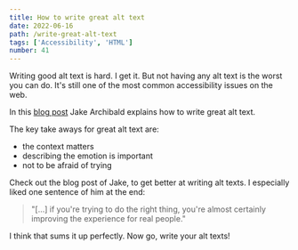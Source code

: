 ```yaml
---
title: How to write great alt text
date: 2022-06-16
path: /write-great-alt-text
tags: ['Accessibility', 'HTML']
number: 41
---
```


Writing good alt text is hard. I get it. But not having any alt text is the
worst you can do. It's still one of the most common accessibility issues on the
web.

In this [blog post](https://jakearchibald.com/2021/great-alt-text/) Jake
Archibald explains how to write great alt text.

The key take aways for great alt text are:

- the context matters
- describing the emotion is important
- not to be afraid of trying

Check out the blog post of Jake, to get better at writing alt texts. I
especially liked one sentence of him at the end:

> "[...] if you're trying to do the right thing, you're almost certainly
> improving the experience for real people."

I think that sums it up perfectly. Now go, write your alt texts!

